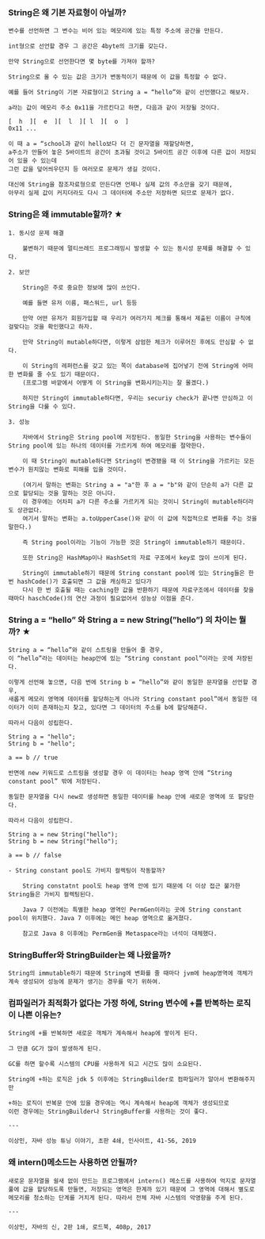 ### String은 왜 기본 자료형이 아닐까?
    
    변수를 선언하면 그 변수는 비어 있는 메모리에 있는 특정 주소에 공간을 만든다.
    
    int형으로 선언할 경우 그 공간은 4byte의 크기를 갖는다.
    
    만약 String으로 선언한다면 몇 byte를 가져야 할까?
    
    String으로 올 수 있는 값은 크기가 변동적이기 때문에 이 값을 특정할 수 없다.
    
    예를 들어 String이 기본 자료형이고 String a = “hello”와 같이 선언했다고 해보자.
    
    a라는 값이 메모리 주소 0x11을 가르킨다고 하면, 다음과 같이 저장될 것이다.
    
    [  h  ][  e  ][  l  ][ l  ][  o  ]
    0x11 ... 
    
    이 때 a = “school과 같이 hello보다 더 긴 문자열을 재할당하면,
    a주소가 만들어 놓은 5바이트의 공간이 초과될 것이고 5바이트 공간 이후에 다른 값이 저장되어 있을 수 있는데
    그런 값을 덮어씌우던지 등 여러모로 문제가 생길 것이다.
    
    대신에 String을 참조자료형으로 만든다면 언제나 실제 값의 주소만을 갖기 때문에,
    아무리 실제 값이 커지더라도 다시 그 데이터에 주소만 저장하면 되므로 문제가 없다.
    
### String은 왜 immutable할까? ★
    1. 동시성 문제 해결
        
        불변하기 때문에 멀티쓰레드 프로그래밍시 발생할 수 있는 동시성 문제를 해결할 수 있다.
        
    2. 보안
        
        String은 주로 중요한 정보에 많이 쓰인다.
        
        예를 들면 유저 이름, 패스워드, url 등등
        
        만약 어떤 유저가 회원가입할 때 우리가 여러가지 체크를 통해서 제출된 이름이 규칙에 걸맞다는 것을 확인했다고 하자.
        
        만약 String이 mutable하다면, 이렇게 삼엄한 체크가 이루어진 후에도 안심할 수 없다.
        
        이 String의 레퍼런스를 갖고 있는 쪽이 database에 집어넣기 전에 String에 어떠한 변화를 줄 수도 있기 때문이다.
        (프로그램 바깥에서 어떻게 이 String을 변화시키는지는 잘 몰겠다.)
        
        하지만 String이 immutable하다면, 우리는 securiy check가 끝나면 안심하고 이 String을 다룰 수 있다.
        
    3. 성능
        
        자바에서 String은 String pool에 저장된다. 동일한 String을 사용하는 변수들이 String pool에 있는 하나의 데이터를 가르키게 하여 메모리를 절약한다.
        
        이 때 String이 mutable하다면 String이 변경됐을 때 이 String을 가르키는 모든 변수가 원치않는 변화로 피해를 입을 것이다.
        
        (여기서 말하는 변화는 String a = "a"한 후 a = "b"와 같이 단순히 a가 다른 값으로 할당되는 것을 말하는 것은 아니다.
        이 경우에는 어차피 a가 다른 주소를 가르키게 되는 것이니 String이 mutable하더라도 상관없다.
        여기서 말하는 변화는 a.toUpperCase()와 같이 이 값에 직접적으로 변화를 주는 것을 말한다.)
        
        즉 String pool이라는 기능이 가능한 것은 String이 immutable하기 때문이다.
        
        또한 String은 HashMap이나 HashSet의 자료 구조에서 key로 많이 쓰이게 된다.
        
        String이 immutable하기 때문에 String constant pool에 있는 String들은 한 번 hashCode()가 호출되면 그 값을 캐싱하고 있다가
        다시 한 번 호출될 때는 caching한 값을 반환하기 때문에 자료구조에서 데이터를 찾을 때마다 haschCode()의 연산 과정이 필요없어서 성능상 이점을 준다.
        
### String a = “hello” 와 String a = new String(”hello”) 의 차이는 뭘까? ★
    
    String a = “hello”와 같이 스트링을 만들어 줄 경우,
    이 “hello”라는 데이터는 heap안에 있는 “String constant pool”이라는 곳에 저장된다.
    
    이렇게 선언해 놓으면, 다음 번에 String b = “hello”와 같이 동일한 문자열을 선언할 경우,
    새롭게 메모리 영역에 데이터를 할당하는게 아니라 String constant pool”에서 동일한 데이터가 이미 존재하는지 찾고, 있다면 그 데이터의 주소를 b에 할당해준다.
    
    따라서 다음이 성립한다.
    
    String a = "hello";
    String b = "hello";
    
    a == b // true
    
    반면에 new 키워드로 스트링을 생성할 경우 이 데이터는 heap 영역 안에 “String constant pool” 밖에 저장된다.
    
    동일한 문자열을 다시 new로 생성하면 동일한 데이터를 heap 안에 새로운 영역에 또 할당한다.
    
    따라서 다음이 성립한다.
    
    String a = new String("hello");
    String b = new String("hello");
    
    a == b // false
    
    - String constant pool도 가비지 컬렉팅이 작동할까?
        
        String constatnt pool도 heap 영역 안에 있기 때문에 더 이상 접근 불가한 String들은 가비지 컬렉팅된다.
        
        Java 7 이전에는 특별한 heap 영역인 PermGen이라는 곳에 String constant pool이 위치했다. Java 7 이후에는 메인 heap 영역으로 옮겨졌다.
        
        참고로 Java 8 이후에는 PermGen을 Metaspace라는 녀석이 대체했다.
        
### StringBuffer와 StringBuilder는 왜 나왔을까?
    
    String의 immutable하기 때문에 String에 변화를 줄 때마다 jvm에 heap영역에 객체가 계속 생성되어 성능에 문제가 생기는 경우를 막기 위하여.
    
### 컴파일러가 최적화가 없다는 가정 하에, String 변수에 +를 반복하는 로직이 나쁜 이유는?
    
    String에 +를 반복하면 새로운 객체가 계속해서 heap에 쌓이게 된다.
    
    그 만큼 GC가 많이 발생하게 된다.
    
    GC를 하면 할수록 시스템의 CPU를 사용하게 되고 시간도 많이 소요된다.
    
    String에 +하는 로직은 jdk 5 이후에는 StringBuilder로 컴파일러가 알아서 변환해주지만
    
    +하는 로직이 반복문 안에 있을 경우에는 역시 계속해서 heap에 객체가 생성되므로
    이런 경우에는 StringBuilder나 StringBuffer를 사용하는 것이 좋다.
    
    ---
    
    이상민, 자바 성능 튜닝 이야기, 초판 4쇄, 인사이트, 41-56, 2019
    
### 왜 intern()메소드는 사용하면 안될까?
    
    새로운 문자열을 쉴새 없이 만드는 프로그램에서 intern() 메소드를 사용하여 억지로 문자열 풀에 값을 할당하도록 만들면, 저장되는 영역은 한계까 있기 때문에 그 영역에 대해서 별도로 메모리를 청소하는 단계를 거치게 된다. 따라서 전체 자바 시스템의 악영향을 주게 된다.
    
    ---
    
    이상민, 자바의 신, 2판 1쇄, 로드북, 408p, 2017